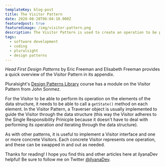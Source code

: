 ```yaml
---
templateKey: blog-post
title: The Visitor Pattern
date: 2020-08-28T06:04:10.000Z
featuredpost: true
featuredimage: /img/visitor-pattern.png
description: The Visitor Pattern is used to create an operation to be performed on elements of a data structure (a list or tree, for example). It essentially creates a new method for each component of that structure, while still adhering to the Open-Closed Principle.
tags:
  - software development
  - coding
  - pluralsight
  - design patterns
---
```


*Head First Design Patterns* by Eric Freeman and Elisabeth Freeman provides a quick overview of the Visitor Pattern in its appendix.

Pluralsight's [Design Patterns Library](https://app.pluralsight.com/library/courses/patterns-library/table-of-contents) course has a module on the Visitor Pattern from John Sonmez.

For the Visitor to be able to perform its operation on the elements of the data structure, it needs to be able to call a `getState()` method on each element. In the Visitor Pattern, a Traverser object is usually implemented to guide the Visitor through the data structure (this way the Visitor adheres to the Single Responsibility Prinicple because it doesn't have to deal with performing its operation *and* iterating through the data structure).

As with other patterns, it is useful to implement a Visitor interface and one or more concrete Visitors. Each concrete Visitor represents one operation, and these can be swapped in and out as needed.

Thanks for reading! I hope you find this and other articles here at ilyanaDev helpful! Be sure to follow me on Twitter [@ilyanaDev](https://twitter.com/ilyanaDev).
